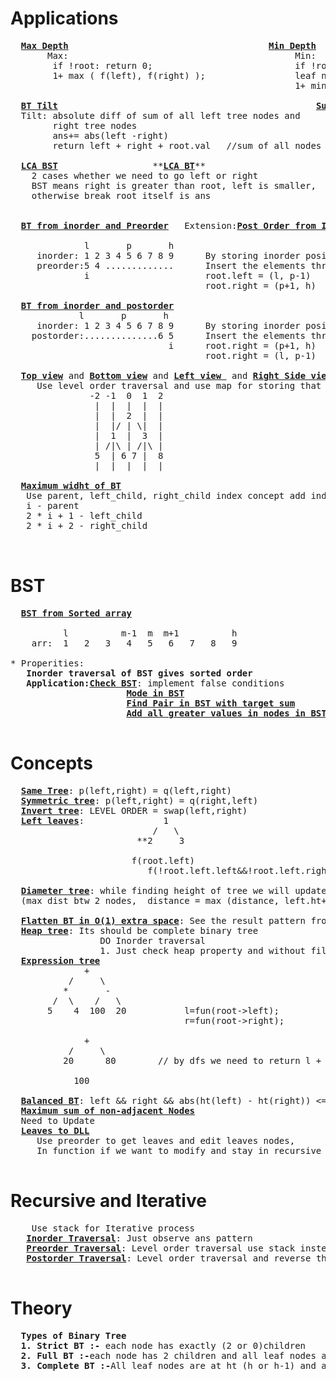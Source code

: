 # Applications
  <pre>
  <b><a href="https://github.com/teja963/DSA_All_Models/blob/master/Binary%20Trees/6.%20Max%20depth%20BT.cpp">Max Depth</a></b>                                      <b><a href="https://github.com/teja963/DSA_All_Models/blob/master/Binary%20Trees/10.%20Min%20depth%20BT.cpp">Min Depth</a></b>
       Max:                                           Min:
        if !root: return 0;                           if !root: return INT_MAX;
        1+ max ( f(left), f(right) );                 leaf node : return 1;
                                                      1+ min ( f(left), f(right) ); 
                                                      
  <b><a href="https://github.com/teja963/DSA_All_Models/blob/master/Binary%20Trees/16.%20BT%20Tilt.cpp">BT Tilt</a></b>                                                 <b><a href="https://github.com/teja963/DSA_All_Models/blob/master/Binary%20Trees/40.%20Sum%20Tree.cpp">Sum Tree</a></b>                  <b><a href="https://github.com/teja963/Advanced-DSA/blob/master/Binary%20Trees/50.%20Count%20Number%20of%20Subtrees%20having%20given%20sum.cpp">Count no.of subtrees with given sum</a></b>
  Tilt: absolute diff of sum of all left tree nodes and                     function: sum(){ }
        right tree nodes                                                    recursively check for all nodes 
        ans+= abs(left -right)
        return left + right + root.val   //sum of all nodes in left or right
  
  <b><a href="https://github.com/teja963/Advanced-DSA/blob/master/Binary%20Trees/25.%20LCA%20BST.cpp">LCA BST</a></b>                  **<b><a href="https://github.com/teja963/Advanced-DSA/blob/master/Binary%20Trees/33.%20LCA%20BT.cpp">LCA BT</a></b>**
  	2 cases whether we need to go left or right              <b>BASE CASE</b>: if !root <b>or</b> root == p <b>or</b> root == q: return root
 	BST means right is greater than root, left is smaller,                     Traverse both left and right
    otherwise break root itself is ans                                         if left and right: return root
                                                                               else return left? left: right;
                                                                               
  <b><a href="https://github.com/teja963/DSA_All_Models/blob/master/Binary%20Trees/27.%20BT%20from%20preorder%20inorder.cpp">BT from inorder and Preorder</a></b>   Extension:<b><a href="https://github.com/teja963/Advanced-DSA/blob/master/Binary%20Trees/44.%20PostOrder%20from%20Inorder%20and%20Preorder.cpp">Post Order from Inorder and Preorder</a></b>
     
              l       p       h
     inorder: 1 2 3 4 5 6 7 8 9      By storing inorder position in map for efficient search       that p value in inorder[p] is postorder 
     preorder:5 4 .............      Insert the elements through preorder elements as root
              i                      root.left = (l, p-1)
                                     root.right = (p+1, h)
                                     
  <b><a href="https://github.com/teja963/DSA_All_Models/blob/master/Binary%20Trees/28.%20BT%20from%20postorder%20inorder.cpp">BT from inorder and postorder</a></b>
             l       p       h
     inorder: 1 2 3 4 5 6 7 8 9      By storing inorder position in map for efficient search
    postorder:..............6 5      Insert the elements through postorder elements as root
                              i      root.right = (p+1, h)
                                     root.right = (l, p-1)
                                     
  <b><a href="https://github.com/teja963/DSA_All_Models/blob/master/Binary%20Trees/37.%20Top%20view%20of%20BT.cpp">Top view</a></b> and <b><a href="https://github.com/teja963/DSA_All_Models/blob/master/Binary%20Trees/38.%20Bottom%20view%20of%20BT.cpp">Bottom view</a></b> and <b><a href="#">Left view </a></b> and <b><a href="https://github.com/teja963/Advanced-DSA/blob/master/Binary%20Trees/20.%20Right%20side%20view%20of%20BT.cpp">Right Side view</a></b> and <b><a href="https://github.com/teja963/Advanced-DSA/blob/master/Binary%20Trees/35.%20Vertical%20Traversal%20of%20tree.cpp">Vertical Traversal of Tree</a></b> 
     Use level order traversal and use map for storing that vertical view in order 
               -2 -1  0  1  2
                |  |  |  |  |
                |  |  2  |  |
                |  |/ | \|  |
                |  1  |  3  |
                | /|\ | /|\ |
                5  | 6 7 |  8
                |  |  |  |  |
   
  <b><a href="https://github.com/teja963/Advanced-DSA/blob/master/Binary%20Trees/54.%20Maximum%20width%20of%20Binary%20Tree.cpp">Maximum widht of BT</a></b>
   Use parent, left_child, right_child index concept add index parameter in the queue
   i - parent
   2 * i + 1 - left_child
   2 * i + 2 - right_child
   
  </pre>
  
# BST
  <pre>
  <b><a href="https://github.com/teja963/DSA_All_Models/blob/master/Binary%20Trees/29.%20Convert%20sorted%20array%20to%20BST.cpp">BST from Sorted array</a></b>
     
          l          m-1  m  m+1          h                  root.left= (l, m-1)
    arr:  1   2   3   4   5   6   7   8   9                  root.right= (m+1, h)
    
* Properities:
   <b>Inorder traversal of BST gives sorted order</b> 
   <b>Application:</b><b><a href="https://github.com/teja963/Advanced-DSA/blob/master/Binary%20Trees/36.%20Check%20BST.cpp">Check BST</a></b>: implement false conditions
                      <b><a href="https://github.com/teja963/Advanced-DSA/blob/master/Binary%20Trees/43.%20find%20mode%20in%20BST.cpp">Mode in BST</a></b>
                      <b><a href="https://github.com/teja963/Advanced-DSA/blob/master/Binary%20Trees/47.%20Find%20Pair%20with%20given%20target%20in%20BST.cpp">Find Pair in BST with target sum</a></b>
                      <b><a href="https://github.com/teja963/Advanced-DSA/blob/master/Binary%20Trees/48.%20Add%20All%20greater%20values%20given%20node%20in%20BST.cpp">Add all greater values in nodes in BST</a></b>
  </pre>
  
# Concepts
  <pre>
  <b><a href="https://github.com/teja963/DSA_All_Models/blob/master/Binary%20Trees/4.%20Same%20tree.cpp">Same Tree</a></b>: p(left,right) = q(left,right)
  <b><a href="https://github.com/teja963/DSA_All_Models/blob/master/Binary%20Trees/5.%20Symmetric%20tree.cpp">Symmetric tree</a></b>: p(left,right) = q(right,left)
  <b><a href="https://github.com/teja963/DSA_All_Models/blob/master/Binary%20Trees/14.%20Invert%20BT.cpp">Invert tree</a></b>: LEVEL ORDER = swap(left,right)
  <b><a href="https://github.com/teja963/DSA_All_Models/blob/master/Binary%20Trees/17.%20Sum%20of%20left%20leaves.cpp">Left leaves</a></b>:               1
                           /   \
                        **2     3 
                        
                       f(root.left)
                          f(!root.left.left&&!root.left.right)
                          
  <b><a href="https://github.com/teja963/DSA_All_Models/blob/master/Binary%20Trees/15.%20Diameter%20of%20BT.cpp">Diameter tree</a></b>: while finding height of tree we will update dist
  (max dist btw 2 nodes,  distance = max (distance, left.ht+right.ht);
  
  <b><a href="https://github.com/teja963/DSA_All_Models/blob/master/Binary%20Trees/18.%20Flatten%20BT%20to%20LL.cpp">Flatten BT in O(1) extra space</a></b>: See the result pattern from back and compare in BT
  <b><a href="https://github.com/teja963/Advanced-DSA/blob/master/Binary%20Trees/Level%20order%20Models/42.%20Check%20given%20tree%20is%20heap.cpp">Heap tree</a></b>: Its should be complete binary tree
                 DO Inorder traversal
                 1. Just check heap property and without filling left we can't have right including this property 
  <b><a href="https://github.com/teja963/DSA_All_Models/blob/master/Binary%20Trees/45.%20Expression%20tree.cpp">Expression tree</a></b>
              +
           /     \
          *       -
        /  \    /   \
       5    4  100  20           l=fun(root->left); 
                                 r=fun(root->right);
          
              +
           /     \
          20      80        // by dfs we need to return l + "root->data"+ r
          
            100               
  
  <b><a href="https://github.com/teja963/Advanced-DSA/blob/master/Binary%20Trees/9.%20Balanced%20BT.cpp">Balanced BT</a></b>: left && right && abs(ht(left) - ht(right)) <= 1
  <b><a href="https://github.com/teja963/DSA-and-MYSQL/blob/master/Binary%20Trees/49.%20Maximum%20sum%20of%20Non-adjacent%20Nodes.cpp">Maximum sum of non-adjacent Nodes</a></b>
  Need to Update
  <b><a href="https://github.com/teja963/DSA-and-MYSQL/blob/master/Binary%20Trees/51.%20Leaves%20to%20DLL.cpp">Leaves to DLL</a></b>
     Use preorder to get leaves and edit leaves nodes,
     In function if we want to modify and stay in recursive call use reference(&)
  </pre>
                          
# Recursive and Iterative
  <pre>
  	Use stack for Iterative process 
   <b><a href="https://github.com/teja963/Advanced-DSA/blob/master/Binary%20Trees/1.%20Inorder%20traversal.cpp">Inorder Traversal</a></b>: Just observe ans pattern
   <b><a href="https://github.com/teja963/Advanced-DSA/blob/master/Binary%20Trees/2.%20Preorder%20traversal.cpp">Preorder Traversal</a></b>: Level order traversal use stack instead of queue
   <b><a href="https://github.com/teja963/Advanced-DSA/blob/master/Binary%20Trees/3.%20Postorder%20traversal.cpp">Postorder Traversal</a></b>: Level order traversal and reverse the stack outcome
  </pre> 
  
# Theory
  <pre>
  <b>Types of Binary Tree</b>
  <b>1. Strict BT :-</b> each node has exactly (2 or 0)children
  <b>2. Full BT :-</b>each node has 2 children and all leaf nodes are at same level
  <b>3. Complete BT :-</b>All leaf nodes are at ht (h or h-1) and also without any missing number in sequence.
  </pre>

